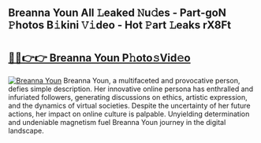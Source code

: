 ## Breanna Youn All 𝙻eaked 𝙽u𝚍es - Part-goN 𝙿hotos B𝚒kini 𝚅𝚒deo - Hot 𝙿art 𝙻eaks rX8Ft

# <h2><a href="http://ld7f8o.urlbe.top/?page=Breanna+Youn">🔗🔗👉👉 Breanna Youn P𝚑oto𝚜Vid𝚎o</a></h2>

[![Breanna Youn](https://i.imgur.com/eBuTRDB.gif)](http://ld7f8o.urlbe.top/?page=Breanna+Youn)
Breanna Youn, a multifaceted and provocative person, defies simple description. Her innovative online persona has enthralled and infuriated followers, generating discussions on ethics, artistic expression, and the dynamics of virtual societies. Despite the uncertainty of her future actions, her impact on online culture is palpable. Unyielding determination and undeniable magnetism fuel Breanna Youn journey in the digital landscape.

